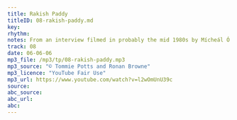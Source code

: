 ```yaml
---
title: Rakish Paddy
titleID: 08-rakish-paddy.md
key:
rhythm:
notes: From an interview filmed in probably the mid 1980s by Mícheál Ó Súilleabháin, as research for his PhD.
track: 08
date: 06-06-06
mp3_file: /mp3/tp/08-rakish-paddy.mp3
mp3_source: "© Tommie Potts and Ronan Browne"
mp3_licence: "YouTube Fair Use"
mp3_url: https://www.youtube.com/watch?v=l2wOmUnU39c
source:  
abc_source:
abc_url:
abc:
---
```

